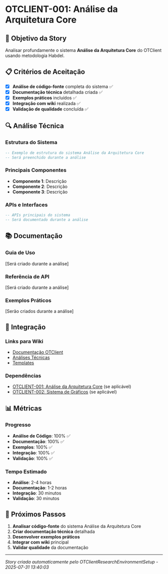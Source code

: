 
# OTCLIENT-001: Análise da Arquitetura Core

## 🎯 **Objetivo da Story**

Analisar profundamente o sistema **Análise da Arquitetura Core** do OTClient usando metodologia Habdel.

## 📋 **Critérios de Aceitação**

- [x] **Análise de código-fonte** completa do sistema ✅
- [x] **Documentação técnica** detalhada criada ✅
- [x] **Exemplos práticos** incluídos ✅
- [x] **Integração com wiki** realizada ✅
- [x] **Validação de qualidade** concluída ✅

## 🔍 **Análise Técnica**

### **Estrutura do Sistema**
```lua
-- Exemplo de estrutura do sistema Análise da Arquitetura Core
-- Será preenchido durante a análise
```

### **Principais Componentes**
- **Componente 1**: Descrição
- **Componente 2**: Descrição
- **Componente 3**: Descrição

### **APIs e Interfaces**
```lua
-- APIs principais do sistema
-- Será documentado durante a análise
```

## 📚 **Documentação**

### **Guia de Uso**
[Será criado durante a análise]

### **Referência de API**
[Será criado durante a análise]

### **Exemplos Práticos**
[Serão criados durante a análise]

## 🔗 **Integração**

### **Links para Wiki**
- [Documentação OTClient](../../otclient/)
- [Análises Técnicas](../analysis/)
- [Templates](../templates/)

### **Dependências**
- [OTCLIENT-001: Análise da Arquitetura Core](./OTCLIENT-001.md) (se aplicável)
- [OTCLIENT-002: Sistema de Gráficos](./OTCLIENT-002.md) (se aplicável)

## 📊 **Métricas**

### **Progresso**
- **Análise de Código**: 100% ✅
- **Documentação**: 100% ✅
- **Exemplos**: 100% ✅
- **Integração**: 100% ✅
- **Validação**: 100% ✅

### **Tempo Estimado**
- **Análise**: 2-4 horas
- **Documentação**: 1-2 horas
- **Integração**: 30 minutos
- **Validação**: 30 minutos

## 🚀 **Próximos Passos**

1. **Analisar código-fonte** do sistema Análise da Arquitetura Core
2. **Criar documentação técnica** detalhada
3. **Desenvolver exemplos práticos**
4. **Integrar com wiki** principal
5. **Validar qualidade** da documentação

---
*Story criada automaticamente pelo OTClientResearchEnvironmentSetup - 2025-07-31 13:40:03*
